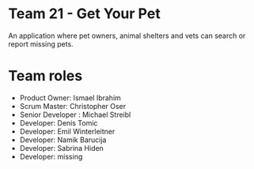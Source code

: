 # Team 21 - Get Your Pet

<p>An application where pet owners, animal shelters and vets can search or report missing pets.</p>


<h1>Team roles</h1>

* Product Owner: Ismael Ibrahim 
* Scrum Master: Christopher Oser
* Senior Developer : Michael Streibl
* Developer: Denis Tomic
* Developer: Emil Winterleitner
* Developer: Namik Barucija
* Developer: Sabrina Hiden
* Developer: missing

